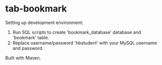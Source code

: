 # tab-bookmark

Setting up development environment:
1. Run SQL scripts to create 'bookmark_database' database and 'bookmark' table.
2. Replace username/password 'hbstudent' with your MySQL username and password.

Built with Maven.
